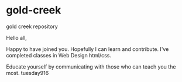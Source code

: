 # gold-creek
gold creek repository

Hello all,

Happy to have joined you. Hopefully I can learn and contribute. I've completed classes in Web Design html/css.

Educate yourself by communicating with those who can teach you the most. 
tuesday916
